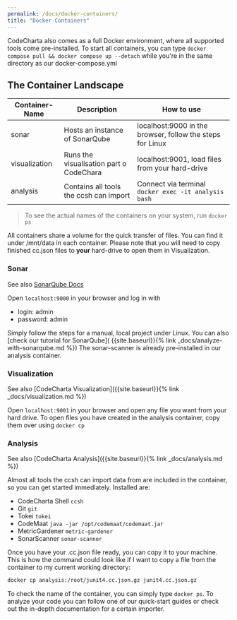 ```yaml
---
permalink: /docs/docker-containers/
title: "Docker Containers"
---
```


CodeCharta also comes as a full Docker environment, where all supported tools come pre-installed. To start all
containers, you can type `docker compose pull && docker compose up --detach` while you're in the same directory as our
docker-compose.yml

## The Container Landscape

| Container-Name | Description                             | How to use                                                |
| -------------- | --------------------------------------- | --------------------------------------------------------- |
| sonar          | Hosts an instance of SonarQube          | localhost:9000 in the browser, follow the steps for Linux |
| visualization  | Runs the visualisation part o CodeChara | localhost:9001, load files from your hard-drive           |
| analysis       | Contains all tools the ccsh can import  | Connect via terminal `docker exec -it analysis bash`      |

> To see the actual names of the containers on your system, run `docker ps`

All containers share a volume for the quick transfer of files. You can find it under /mnt/data in each container.
Please note that you will need to copy finished cc.json files to **your** hard-drive to open them in Visualization.

### Sonar

See also [SonarQube Docs](https://docs.sonarqube.org/latest/setup/get-started-2-minutes/)

Open `localhost:9000` in your browser and log in with

-   login: admin
-   password: admin

Simply follow the steps for a manual, local project under Linux. You can also [check our tutorial for SonarQube](
{{site.baseurl}}{% link _docs/analyze-with-sonarqube.md %})
The sonar-scanner is already pre-installed in our analysis container.

### Visualization

See also [CodeCharta Visualization]({{site.baseurl}}{% link _docs/visualization.md %})

Open `localhost:9001` in your browser and open any file you want from your hard drive.
To open files you have created in the analysis container, copy them over using `docker cp`

### Analysis

See also [CodeCharta Analysis]({{site.baseurl}}{% link _docs/analysis.md %})

Almost all tools the ccsh can import data from are included in the container, so you can get started immediately.
Installed are:

-   CodeCharta Shell `ccsh`
-   Git `git`
-   Tokei `tokei`
-   CodeMaat `java -jar /opt/codemaat/codemaat.jar`
-   MetricGardener `metric-gardener`
-   SonarScanner `sonar-scanner`

Once you have your .cc.json file ready, you can copy it to your machine.
This is how the command could look like if I want to copy a file from the container to my current working directory:

```bash
docker cp analysis:/root/junit4.cc.json.gz junit4.cc.json.gz
```

To check the name of the container, you can simply type `docker ps`.
To analyze your code you can follow one of our quick-start guides or check out the in-depth documentation for a certain
importer.
